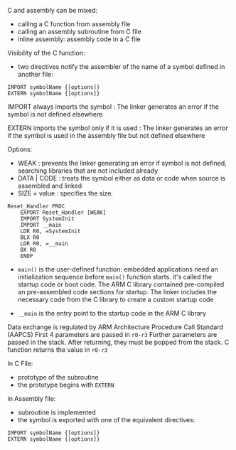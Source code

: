 C and assembly can be mixed:
- calling a C function from assembly file
- calling an assembly subroutine from C file
- inline assembly: assembly code in a C file

Visibility of the C function:
- two directives notify the assembler of the name of a symbol defined in another file:
```
IMPORT symbolName {[options]}
EXTERN symbolName {[options]}
```
IMPORT always imports the symbol : The linker generates an error if the symbol is not defined elsewhere

EXTERN imports the symbol only if it is used : The linker generates an error if the symbol is used in the assembly file but not defined elsewhere

Options:
- WEAK : prevents the linker generating an error if symbol is not defined, searching libraries that are not included already
- DATA | CODE : treats the symbol either as data or code when source is assembled and linked
- SIZE = value : specifies the size. 

```
Reset_Handler PROC 
	EXPORT Reset_Handler [WEAK] 
	IMPORT SystemInit 
	IMPORT __main 
	LDR R0, =SystemInit 
	BLX R0 
	LDR R0, =__main 
	BX R0 
	ENDP
``` 


- `main()` is the user-defined function: embedded applications need an initialization sequence before `main()` function starts. it's called the startup code or boot code.
  The ARM C library contained pre-compiled an pre-assembled code sections for startup.
  The linker includes the necessary code from the C library to create a custom startup code

- `__main` is the entry point to the startup code in the ARM C library

Data exchange is regulated by ARM Architecture Procedure Call Standard (AAPCS)
First 4 parameters are passed in `r0-r3`
Further parameters are passed in the stack. After returning, they must be popped from the stack.
C function returns the value in `r0-r3`


In C File:
- prototype of the subroutine
- the prototype begins with `EXTERN`

in Assembly file:
- subroutine is implemented
- the symbol is exported with one of the equivalent directives:
```
IMPORT symbolName {[options]}
EXTERN symbolName {[options]}
```